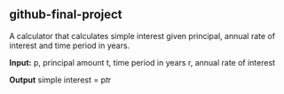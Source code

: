 ## github-final-project

A calculator that calculates simple interest given principal, annual rate of interest and time period in years.

**Input:**
   p, principal amount
   t, time period in years
   r, annual rate of interest

**Output**
   simple interest = p*t*r
